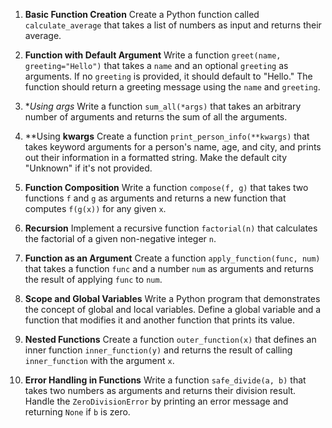 1. **Basic Function Creation**
   Create a Python function called `calculate_average` that takes a list of numbers as input and returns their average.

2. **Function with Default Argument**
   Write a function `greet(name, greeting="Hello")` that takes a `name` and an optional `greeting` as arguments. If no `greeting` is provided, it should default to "Hello." The function should return a greeting message using the `name` and `greeting`.

3. **Using *args**
   Write a function `sum_all(*args)` that takes an arbitrary number of arguments and returns the sum of all the arguments.

4. **Using **kwargs**
   Create a function `print_person_info(**kwargs)` that takes keyword arguments for a person's name, age, and city, and prints out their information in a formatted string. Make the default city "Unknown" if it's not provided.

5. **Function Composition**
   Write a function `compose(f, g)` that takes two functions `f` and `g` as arguments and returns a new function that computes `f(g(x))` for any given `x`.

6. **Recursion**
   Implement a recursive function `factorial(n)` that calculates the factorial of a given non-negative integer `n`.

7. **Function as an Argument**
   Create a function `apply_function(func, num)` that takes a function `func` and a number `num` as arguments and returns the result of applying `func` to `num`.

8. **Scope and Global Variables**
   Write a Python program that demonstrates the concept of global and local variables. Define a global variable and a function that modifies it and another function that prints its value.

9. **Nested Functions**
   Create a function `outer_function(x)` that defines an inner function `inner_function(y)` and returns the result of calling `inner_function` with the argument `x`.

10. **Error Handling in Functions**
    Write a function `safe_divide(a, b)` that takes two numbers as arguments and returns their division result. Handle the `ZeroDivisionError` by printing an error message and returning `None` if `b` is zero.
